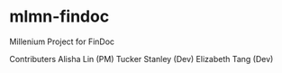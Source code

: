 # mlmn-findoc

Millenium Project for FinDoc

Contributers
Alisha Lin (PM)
Tucker Stanley (Dev)
Elizabeth Tang (Dev)
